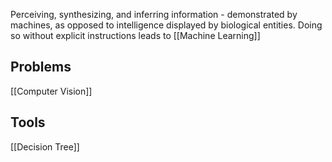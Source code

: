 Perceiving, synthesizing, and inferring information - demonstrated by machines, as opposed to intelligence displayed by biological entities.
Doing so without explicit instructions leads to [[Machine Learning]]

## Problems

[[Computer Vision]]

## Tools

[[Decision Tree]]
